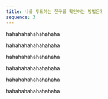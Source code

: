 ```yaml
---
title: 나를 투표하는 친구를 확인하는 방법은?
sequence: 3
---
```


hahahahahahahahaha

hahahahahahahahaha

hahahahahahahahaha

hahahahahahahahaha

hahahahahahahahaha

hahahahahahahahaha